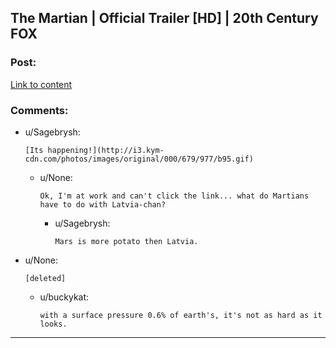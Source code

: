 ## The Martian | Official Trailer [HD] | 20th Century FOX

### Post:

[Link to content](https://www.youtube.com/watch?v=Ue4PCI0NamI)

### Comments:

- u/Sagebrysh:
  ```
  [Its happening!](http://i3.kym-cdn.com/photos/images/original/000/679/977/b95.gif)
  ```

  - u/None:
    ```
    Ok, I'm at work and can't click the link... what do Martians have to do with Latvia-chan?
    ```

    - u/Sagebrysh:
      ```
      Mars is more potato then Latvia.
      ```

- u/None:
  ```
  [deleted]
  ```

  - u/buckykat:
    ```
    with a surface pressure 0.6% of earth's, it's not as hard as it looks.
    ```

---

